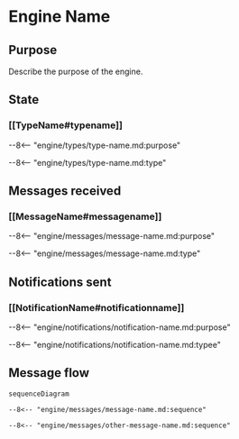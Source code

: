<div class="engine">

# Engine Name

## Purpose

<!-- --8<-- [start:purpose] -->
Describe the purpose of the engine.
<!-- --8<-- [end:purpose] -->

## State

<!-- List of types that are part of the state maintained by the engine. Optional -->

### [[TypeName#typename]]

--8<-- "engine/types/type-name.md:purpose"

--8<-- "engine/types/type-name.md:type"

## Messages received

<!-- List of messages received by the engine -->

### [[MessageName#messagename]]

--8<-- "engine/messages/message-name.md:purpose"

--8<-- "engine/messages/message-name.md:type"

## Notifications sent

<!-- List of notifications sent by the engine. Optional -->

### [[NotificationName#notificationname]]

--8<-- "engine/notifications/notification-name.md:purpose"

--8<-- "engine/notifications/notification-name.md:typee"

## Message flow

<!-- Sequence diagram for the engine with all messages -->

<!-- --8<-- [start:messages] -->
```mermaid
sequenceDiagram

--8<-- "engine/messages/message-name.md:sequence"

--8<-- "engine/messages/other-message-name.md:sequence"
```
<!-- --8<-- [end:messages] -->

</div>
